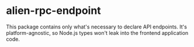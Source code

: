 # alien-rpc-endpoint

This package contains only what's necessary to declare API endpoints. It's platform-agnostic, so Node.js types won't leak into the frontend application code.
